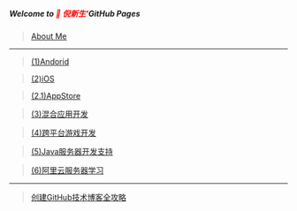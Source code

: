 ##### Welcome to <span style="color:red"> 🍎 倪新生'</span>GitHub Pages
>[About Me](AboutMe/nixinsheng.md)
---
>[(1)Andorid](Android/Android.md)

>[(2)iOS](iOS/iOS.md)

>[(2.1)AppStore](AppStore/版本记录.md)

>[(3)混合应用开发](hybridApp/hybridApp.md)

>[(4)跨平台游戏开发](Game/cocos.md)

>[(5)Java服务器开发支持](JavaServer/JavaServer.md)

>[(6)阿里云服务器学习](aliECS/阿里云服务器学习.md)

---

>[创建GitHub技术博客全攻略](http://blog.csdn.net/renfufei/article/details/37725057/)
